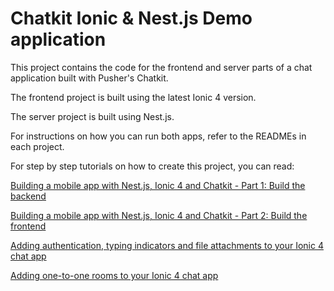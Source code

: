 # Chatkit Ionic & Nest.js Demo application

This project contains the code for the frontend and server parts of a chat application built with Pusher's Chatkit.

The frontend project is built using the latest Ionic 4 version.

The server project is built using Nest.js.

For instructions on how you can run both apps, refer to the READMEs in each project.

For step by step tutorials on how to create this project, you can read:

[Building a mobile app with Nest.js, Ionic 4 and Chatkit - Part 1: Build the backend](https://pusher.com/tutorials/chat-nest-ionic-part-1)

[Building a mobile app with Nest.js, Ionic 4 and Chatkit - Part 2: Build the frontend](https://pusher.com/tutorials/chat-nest-ionic-part-2)

[Adding authentication, typing indicators and file attachments to your Ionic 4 chat app](https://pusher.com/tutorials/ionic-chat-auth-attach)

[Adding one-to-one rooms to your Ionic 4 chat app](https://pusher.com/tutorials/rooms-ionic-chat-nest)

